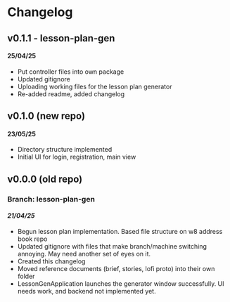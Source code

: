 # Changelog

## v0.1.1 - lesson-plan-gen 
#### 25/04/25
- Put controller files into own package
- Updated gitignore
- Uploading working files for the lesson plan generator
- Re-added readme, added changelog

## v0.1.0 (new repo)
#### 23/05/25
- Directory structure implemented
- Initial UI for login, registration, main view

## v0.0.0 (old repo)
### Branch: lesson-plan-gen
#### *21/04/25*
- Begun lesson plan implementation. Based file structure on w8 address book repo
- Updated gitignore with files that make branch/machine switching annoying. May need another set of eyes on it.
- Created this changelog
- Moved reference documents (brief, stories, lofi proto) into their own folder
- LessonGenApplication launches the generator window successfully. UI needs work, and backend not implemented yet.